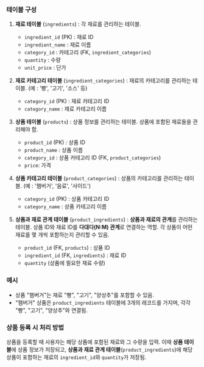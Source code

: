 ### 테이블 구성

1. **재료 테이블** (`ingredients`)
   : 각 재료를 관리하는 테이블. 
   - `ingredient_id` (PK) : 재료 ID
   - `ingredient_name` : 재료 이름
   - `category_id` : 카테고리
        (FK, `ingredient_categories`) 
   - `quantity` : 수량
   - `unit_price` : 단가

2. **재료 카테고리 테이블** (`ingredient_categories`)
    : 재료의 카테고리를 관리하는 테이블. (예 : '빵', '고기', '소스' 등)
   - `category_id` (PK) : 재료 카테고리 ID
   - `category_name` : 재료 카테고리 이름

3. **상품 테이블** (`products`)
    : 상품 정보를 관리하는 테이블. 상품에 포함된 재료들을 관리해야 함.
   - `product_id` (PK) : 상품 ID
   - `product_name` : 상품 이름
   - `category_id` : 상품 카테고리 ID
        (FK, `product_categories`)
   - `price`: 가격

4. **상품 카테고리 테이블** (`product_categories`)
    : 상품의 카테고리를 관리하는 테이블. (예 : '햄버거', '음료', '사이드')
   - `category_id` (PK) : 상품 카테고리 ID
   - `category_name` : 상품 카테고리 이름

5. **상품과 재료 관계 테이블** (`product_ingredients`)
    : **상품과 재료의 관계**를 관리하는 테이블. 
    상품 ID와 재료 ID를 **다대다(N:M) 관계**로 연결하는 역할. 각 상품이 어떤 재료를 몇 개씩 포함하는지 관리할 수 있음.
   - `product_id` (FK, `products`) : 상품 ID
   - `ingredient_id` (FK, `ingredients`) : 재료 ID
   - `quantity` (상품에 필요한 재료 수량)


### 예시

- 상품 "햄버거"는 재료 "빵", "고기", "양상추"를 포함할 수 있음.
- "햄버거" 상품은 `product_ingredients` 테이블에 3개의 레코드를 가지며, 각각 "빵", "고기", "양상추"와 연결됨.

### 상품 등록 시 처리 방법

상품을 등록할 때 사용자는 해당 상품에 포함된 재료와 그 수량을 입력. 
이때 **상품 테이블**에 상품 정보가 저장되고, 
**상품과 재료 관계 테이블**(`product_ingredients`)에 해당 상품이 포함하는 재료의 `ingredient_id`와 `quantity`가 저장됨.

